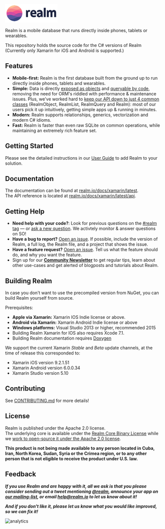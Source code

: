 ![Realm](https://github.com/realm/realm-dotnet/raw/master/logo.png)

Realm is a mobile database that runs directly inside phones, tablets or wearables.

This repository holds the source code for the C# versions of Realm (Currently only Xamarin for iOS and Android is supported.)

## Features

* **Mobile-first:** Realm is the first database built from the ground up to run directly inside phones, tablets and wearables.
* **Simple:** Data is directly [exposed as objects](https://realm.io/docs/xamarin/latest/#models) and [queryable by code](https://realm.io/docs/xamarin/latest/#queries), removing the need for ORM's riddled with performance & maintenance issues. Plus, we've worked hard to [keep our API down to just 4 common classes](https://realm.io/docs/xamarin/latest/api/) (RealmObject, RealmList, RealmQuery and Realm): most of our users pick it up intuitively, getting simple apps up & running in minutes.
* **Modern:** Realm supports relationships, generics, vectorization and modern C# idioms.
* **Fast:** Realm is faster than even raw SQLite on common operations, while maintaining an extremely rich feature set.

## Getting Started

Please see the detailed instructions in our [User Guide](https://realm.io/docs/xamarin/latest/#installation) to add Realm to your solution.

## Documentation

The documentation can be found at [realm.io/docs/xamarin/latest](https://realm.io/docs/xamarin/latest).  
The API reference is located at [realm.io/docs/xamarin/latest/api](https://realm.io/docs/xamarin/latest/api).

## Getting Help

- **Need help with your code?**: Look for previous questions on the  [#realm tag](https://stackoverflow.com/questions/tagged/realm?sort=newest) — or [ask a new question](https://stackoverflow.com/questions/ask?tags=realm). We activtely monitor & answer questions on SO!
- **Have a bug to report?** [Open an issue](https://github.com/realm/realm-dotnet/issues/new). If possible, include the version of Realm, a full log, the Realm file, and a project that shows the issue.
- **Have a feature request?** [Open an issue](https://github.com/realm/realm-dotnet/issues/new). Tell us what the feature should do, and why you want the feature.
- Sign up for our [**Community Newsletter**](http://eepurl.com/VEKCn) to get regular tips, learn about other use-cases and get alerted of blogposts and tutorials about Realm.

## Building Realm

In case you don't want to use the precompiled version from NuGet, you can build Realm yourself from source.

Prerequisites:

* **Apple via Xamarin:** Xamarin IOS Indie license or above. 
* **Android via Xamarin:** Xamarin Android Indie license or above
* **Windows platforms:** Visual Studio 2013 or higher, recommended 2015
* Building Realm Xamarin for IOS also requires Xcode 7.1.
* Building Realm documentation requires [Doxygen](http:/www.doxygen.org)


We support the current Xamarin _Stable_ and _Beta_ update channels, at the time of release this corresponded to:

* Xamarin iOS version 9.2.1.51
* Xamarin Android version 6.0.0.34
* Xamarin Studio version 5.10


## Contributing

See [CONTRIBUTING.md](CONTRIBUTING.md) for more details!

## License

Realm is published under the Apache 2.0 license.  
The underlying core is available under the [Realm Core Binary License](https://github.com/realm/realm-dotnet/blob/master/LICENSE#L210-L243) while we [work to open-source it under the Apache 2.0 license](https://realm.io/docs/xamarin/latest/#faq).

**This product is not being made available to any person located in Cuba, Iran,
North Korea, Sudan, Syria or the Crimea region, or to any other person that is
not eligible to receive the product under U.S. law.**

## Feedback

**_If you use Realm and are happy with it, all we ask is that you please consider sending out a tweet mentioning [@realm](https://twitter.com/realm), announce your app on [our mailing-list](https://groups.google.com/forum/#!forum/realm-dotnet), or email [help@realm.io](mailto:help@realm.io) to let us know about it!_**

**_And if you don't like it, please let us know what you would like improved, so we can fix it!_**

![analytics](https://ga-beacon.appspot.com/UA-50247013-2/realm-dotnet/README?pixel)